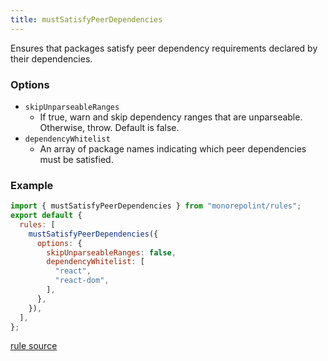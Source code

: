 ```yaml
---
title: mustSatisfyPeerDependencies
---
```


Ensures that packages satisfy peer dependency requirements declared by their dependencies.

### Options

- `skipUnparseableRanges`
  - If true, warn and skip dependency ranges that are unparseable. Otherwise, throw. Default is false.
- `dependencyWhitelist`
  - An array of package names indicating which peer dependencies must be satisfied.

### Example

```javascript
import { mustSatisfyPeerDependencies } from "monorepolint/rules";
export default {
  rules: [
    mustSatisfyPeerDependencies({
      options: {
        skipUnparseableRanges: false,
        dependencyWhitelist: [
          "react",
          "react-dom",
        ],
      },
    }),
  ],
};
```

[rule source](https://github.com/monorepolint/monorepolint/blob/master/packages/rules/src/mustSatisfyPeerDependencies.ts)
